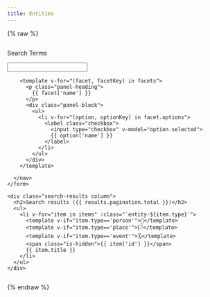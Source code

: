 ```yaml
---
title: Entities
---
```


{% raw %}

<div id="search">
  <div class="columns">
    <form @submit.prevent="onSubmitInputs" class="search-inputs column is-3">
      <nav class="panel is-info">
        <p class="panel-heading">
          Search Terms
        </p>
        <div class="panel-block">
          <div class="control has-icons-left">
            <input class="input" type="text" v-model="selection.query">
            <span class="icon is-left">
              <i class="fas fa-search" aria-hidden="true"></i>
            </span>
          </div>
        </div>

        <template v-for="(facet, facetKey) in facets">
          <p class="panel-heading">
            {{ facet['name'] }}
          </p>
          <div class="panel-block">
            <ul>
              <li v-for="(option, optionKey) in facet.options">
                <label class="checkbox">
                  <input type="checkbox" v-model="option.selected">
                  {{ option['name'] }}
                </label>
              </li>
            </ul>
          </div>
        </template>

      </nav>
    </form>

    <div class="search-results column">
      <h2>Search results ({{ results.pagination.total }})</h2>
      <ul>
        <li v-for="item in items" :class="`entity-${item.type}`">
          <template v-if="item.type=='person'">👤</template>
          <template v-if="item.type=='place'">🏳</template>
          <template v-if="item.type=='event'">🗓</template>
          <span class="is-hidden">{{ item['id'] }}</span>
          {{ item.title }}
        </li>
      </ul>
    </div>

  </div>
</div>
{% endraw %}

<script src="/assets/node_modules/itemsjs/dist/itemsjs.js"></script>
<script src="/assets/node_modules/vue/dist/vue.global.js"></script>
<script src="/assets/js/entities.js?ts={{ "now" | date: "%s" }}"></script>
